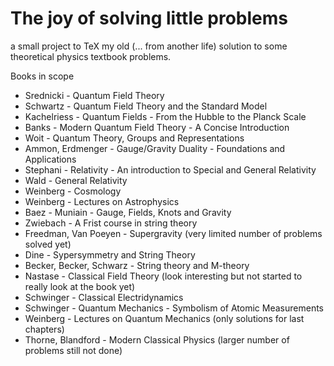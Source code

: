 # The joy of solving little problems

a small project to TeX my old (... from another life) solution to some theoretical physics textbook problems.

Books in scope

+ Srednicki - Quantum Field Theory
+ Schwartz - Quantum Field Theory and the Standard Model
+ Kachelriess - Quantum Fields - From the Hubble to the Planck Scale
+ Banks - Modern Quantum Field Theory - A Concise Introduction
+ Woit - Quantum Theory, Groups and Representations
+ Ammon, Erdmenger - Gauge/Gravity Duality - Foundations and Applications
+ Stephani - Relativity - An introduction to Special and General Relativity
+ Wald - General Relativity
+ Weinberg - Cosmology
+ Weinberg - Lectures on Astrophysics
+ Baez - Muniain - Gauge, Fields, Knots and Gravity
+ Zwiebach - A Frist course in string theory
+ Freedman, Van Poeyen - Supergravity (very limited number of problems solved yet)
+ Dine - Sypersymmetry and String Theory
+ Becker, Becker, Schwarz - String theory and M-theory
+ Nastase - Classical Field Theory (look interesting but not started to really look at the book yet)
+ Schwinger - Classical Electridynamics
+ Schwinger - Quantum Mechanics - Symbolism of Atomic Measurements
+ Weinberg - Lectures on Quantum Mechanics (only solutions for last chapters)
+ Thorne, Blandford - Modern Classical Physics (larger number of problems still not done)
